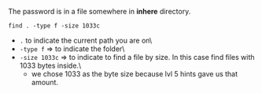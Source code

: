 The password is in a file somewhere in **inhere** directory.

```
find . -type f -size 1033c
```  

- `.` to indicate the current path you are on\
- `-type f` => to indicate the folder\
- `-size 1033c` => to indicate to find a file by size.  In this case find files with 1033 bytes inside.\
    - we chose 1033 as the byte size because lvl 5 hints gave us that amount.
